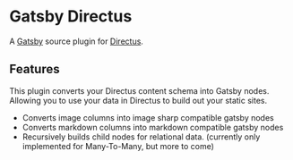 # Gatsby Directus

A [Gatsby](https://www.gatsbyjs.org) source plugin for [Directus](https://getdirectus.com/).

## Features

This plugin converts your Directus content schema into Gatsby nodes. Allowing you to use your data in Directus to build out your static sites.

- Converts image columns into image sharp compatible gatsby nodes
- Converts markdown columns into markdown compatible gatsby nodes
- Recursively builds child nodes for relational data. (currently only implemented for Many-To-Many, but more to come)